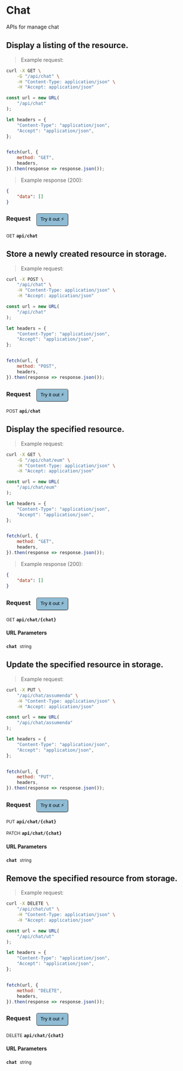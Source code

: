 # Chat

APIs for manage chat

## Display a listing of the resource.




> Example request:

```bash
curl -X GET \
    -G "/api/chat" \
    -H "Content-Type: application/json" \
    -H "Accept: application/json"
```

```javascript
const url = new URL(
    "/api/chat"
);

let headers = {
    "Content-Type": "application/json",
    "Accept": "application/json",
};


fetch(url, {
    method: "GET",
    headers,
}).then(response => response.json());
```


> Example response (200):

```json
{
    "data": []
}
```
<div id="execution-results-GETapi-chat" hidden>
    <blockquote>Received response<span id="execution-response-status-GETapi-chat"></span>:</blockquote>
    <pre class="json"><code id="execution-response-content-GETapi-chat"></code></pre>
</div>
<div id="execution-error-GETapi-chat" hidden>
    <blockquote>Request failed with error:</blockquote>
    <pre><code id="execution-error-message-GETapi-chat"></code></pre>
</div>
<form id="form-GETapi-chat" data-method="GET" data-path="api/chat" data-authed="0" data-hasfiles="0" data-headers='{"Content-Type":"application\/json","Accept":"application\/json"}' onsubmit="event.preventDefault(); executeTryOut('GETapi-chat', this);">
<h3>
    Request&nbsp;&nbsp;&nbsp;
        <button type="button" style="background-color: #8fbcd4; padding: 5px 10px; border-radius: 5px; border-width: thin;" id="btn-tryout-GETapi-chat" onclick="tryItOut('GETapi-chat');">Try it out ⚡</button>
    <button type="button" style="background-color: #c97a7e; padding: 5px 10px; border-radius: 5px; border-width: thin;" id="btn-canceltryout-GETapi-chat" onclick="cancelTryOut('GETapi-chat');" hidden>Cancel</button>&nbsp;&nbsp;
    <button type="submit" style="background-color: #6ac174; padding: 5px 10px; border-radius: 5px; border-width: thin;" id="btn-executetryout-GETapi-chat" hidden>Send Request 💥</button>
    </h3>
<p>
<small class="badge badge-green">GET</small>
 <b><code>api/chat</code></b>
</p>
</form>


## Store a newly created resource in storage.




> Example request:

```bash
curl -X POST \
    "/api/chat" \
    -H "Content-Type: application/json" \
    -H "Accept: application/json"
```

```javascript
const url = new URL(
    "/api/chat"
);

let headers = {
    "Content-Type": "application/json",
    "Accept": "application/json",
};


fetch(url, {
    method: "POST",
    headers,
}).then(response => response.json());
```


<div id="execution-results-POSTapi-chat" hidden>
    <blockquote>Received response<span id="execution-response-status-POSTapi-chat"></span>:</blockquote>
    <pre class="json"><code id="execution-response-content-POSTapi-chat"></code></pre>
</div>
<div id="execution-error-POSTapi-chat" hidden>
    <blockquote>Request failed with error:</blockquote>
    <pre><code id="execution-error-message-POSTapi-chat"></code></pre>
</div>
<form id="form-POSTapi-chat" data-method="POST" data-path="api/chat" data-authed="0" data-hasfiles="0" data-headers='{"Content-Type":"application\/json","Accept":"application\/json"}' onsubmit="event.preventDefault(); executeTryOut('POSTapi-chat', this);">
<h3>
    Request&nbsp;&nbsp;&nbsp;
        <button type="button" style="background-color: #8fbcd4; padding: 5px 10px; border-radius: 5px; border-width: thin;" id="btn-tryout-POSTapi-chat" onclick="tryItOut('POSTapi-chat');">Try it out ⚡</button>
    <button type="button" style="background-color: #c97a7e; padding: 5px 10px; border-radius: 5px; border-width: thin;" id="btn-canceltryout-POSTapi-chat" onclick="cancelTryOut('POSTapi-chat');" hidden>Cancel</button>&nbsp;&nbsp;
    <button type="submit" style="background-color: #6ac174; padding: 5px 10px; border-radius: 5px; border-width: thin;" id="btn-executetryout-POSTapi-chat" hidden>Send Request 💥</button>
    </h3>
<p>
<small class="badge badge-black">POST</small>
 <b><code>api/chat</code></b>
</p>
</form>


## Display the specified resource.




> Example request:

```bash
curl -X GET \
    -G "/api/chat/eum" \
    -H "Content-Type: application/json" \
    -H "Accept: application/json"
```

```javascript
const url = new URL(
    "/api/chat/eum"
);

let headers = {
    "Content-Type": "application/json",
    "Accept": "application/json",
};


fetch(url, {
    method: "GET",
    headers,
}).then(response => response.json());
```


> Example response (200):

```json
{
    "data": []
}
```
<div id="execution-results-GETapi-chat--chat-" hidden>
    <blockquote>Received response<span id="execution-response-status-GETapi-chat--chat-"></span>:</blockquote>
    <pre class="json"><code id="execution-response-content-GETapi-chat--chat-"></code></pre>
</div>
<div id="execution-error-GETapi-chat--chat-" hidden>
    <blockquote>Request failed with error:</blockquote>
    <pre><code id="execution-error-message-GETapi-chat--chat-"></code></pre>
</div>
<form id="form-GETapi-chat--chat-" data-method="GET" data-path="api/chat/{chat}" data-authed="0" data-hasfiles="0" data-headers='{"Content-Type":"application\/json","Accept":"application\/json"}' onsubmit="event.preventDefault(); executeTryOut('GETapi-chat--chat-', this);">
<h3>
    Request&nbsp;&nbsp;&nbsp;
        <button type="button" style="background-color: #8fbcd4; padding: 5px 10px; border-radius: 5px; border-width: thin;" id="btn-tryout-GETapi-chat--chat-" onclick="tryItOut('GETapi-chat--chat-');">Try it out ⚡</button>
    <button type="button" style="background-color: #c97a7e; padding: 5px 10px; border-radius: 5px; border-width: thin;" id="btn-canceltryout-GETapi-chat--chat-" onclick="cancelTryOut('GETapi-chat--chat-');" hidden>Cancel</button>&nbsp;&nbsp;
    <button type="submit" style="background-color: #6ac174; padding: 5px 10px; border-radius: 5px; border-width: thin;" id="btn-executetryout-GETapi-chat--chat-" hidden>Send Request 💥</button>
    </h3>
<p>
<small class="badge badge-green">GET</small>
 <b><code>api/chat/{chat}</code></b>
</p>
<h4 class="fancy-heading-panel"><b>URL Parameters</b></h4>
<p>
<b><code>chat</code></b>&nbsp;&nbsp;<small>string</small>  &nbsp;
<input type="text" name="chat" data-endpoint="GETapi-chat--chat-" data-component="url" required  hidden>
<br>
</p>
</form>


## Update the specified resource in storage.




> Example request:

```bash
curl -X PUT \
    "/api/chat/assumenda" \
    -H "Content-Type: application/json" \
    -H "Accept: application/json"
```

```javascript
const url = new URL(
    "/api/chat/assumenda"
);

let headers = {
    "Content-Type": "application/json",
    "Accept": "application/json",
};


fetch(url, {
    method: "PUT",
    headers,
}).then(response => response.json());
```


<div id="execution-results-PUTapi-chat--chat-" hidden>
    <blockquote>Received response<span id="execution-response-status-PUTapi-chat--chat-"></span>:</blockquote>
    <pre class="json"><code id="execution-response-content-PUTapi-chat--chat-"></code></pre>
</div>
<div id="execution-error-PUTapi-chat--chat-" hidden>
    <blockquote>Request failed with error:</blockquote>
    <pre><code id="execution-error-message-PUTapi-chat--chat-"></code></pre>
</div>
<form id="form-PUTapi-chat--chat-" data-method="PUT" data-path="api/chat/{chat}" data-authed="0" data-hasfiles="0" data-headers='{"Content-Type":"application\/json","Accept":"application\/json"}' onsubmit="event.preventDefault(); executeTryOut('PUTapi-chat--chat-', this);">
<h3>
    Request&nbsp;&nbsp;&nbsp;
        <button type="button" style="background-color: #8fbcd4; padding: 5px 10px; border-radius: 5px; border-width: thin;" id="btn-tryout-PUTapi-chat--chat-" onclick="tryItOut('PUTapi-chat--chat-');">Try it out ⚡</button>
    <button type="button" style="background-color: #c97a7e; padding: 5px 10px; border-radius: 5px; border-width: thin;" id="btn-canceltryout-PUTapi-chat--chat-" onclick="cancelTryOut('PUTapi-chat--chat-');" hidden>Cancel</button>&nbsp;&nbsp;
    <button type="submit" style="background-color: #6ac174; padding: 5px 10px; border-radius: 5px; border-width: thin;" id="btn-executetryout-PUTapi-chat--chat-" hidden>Send Request 💥</button>
    </h3>
<p>
<small class="badge badge-darkblue">PUT</small>
 <b><code>api/chat/{chat}</code></b>
</p>
<p>
<small class="badge badge-purple">PATCH</small>
 <b><code>api/chat/{chat}</code></b>
</p>
<h4 class="fancy-heading-panel"><b>URL Parameters</b></h4>
<p>
<b><code>chat</code></b>&nbsp;&nbsp;<small>string</small>  &nbsp;
<input type="text" name="chat" data-endpoint="PUTapi-chat--chat-" data-component="url" required  hidden>
<br>
</p>
</form>


## Remove the specified resource from storage.




> Example request:

```bash
curl -X DELETE \
    "/api/chat/ut" \
    -H "Content-Type: application/json" \
    -H "Accept: application/json"
```

```javascript
const url = new URL(
    "/api/chat/ut"
);

let headers = {
    "Content-Type": "application/json",
    "Accept": "application/json",
};


fetch(url, {
    method: "DELETE",
    headers,
}).then(response => response.json());
```


<div id="execution-results-DELETEapi-chat--chat-" hidden>
    <blockquote>Received response<span id="execution-response-status-DELETEapi-chat--chat-"></span>:</blockquote>
    <pre class="json"><code id="execution-response-content-DELETEapi-chat--chat-"></code></pre>
</div>
<div id="execution-error-DELETEapi-chat--chat-" hidden>
    <blockquote>Request failed with error:</blockquote>
    <pre><code id="execution-error-message-DELETEapi-chat--chat-"></code></pre>
</div>
<form id="form-DELETEapi-chat--chat-" data-method="DELETE" data-path="api/chat/{chat}" data-authed="0" data-hasfiles="0" data-headers='{"Content-Type":"application\/json","Accept":"application\/json"}' onsubmit="event.preventDefault(); executeTryOut('DELETEapi-chat--chat-', this);">
<h3>
    Request&nbsp;&nbsp;&nbsp;
        <button type="button" style="background-color: #8fbcd4; padding: 5px 10px; border-radius: 5px; border-width: thin;" id="btn-tryout-DELETEapi-chat--chat-" onclick="tryItOut('DELETEapi-chat--chat-');">Try it out ⚡</button>
    <button type="button" style="background-color: #c97a7e; padding: 5px 10px; border-radius: 5px; border-width: thin;" id="btn-canceltryout-DELETEapi-chat--chat-" onclick="cancelTryOut('DELETEapi-chat--chat-');" hidden>Cancel</button>&nbsp;&nbsp;
    <button type="submit" style="background-color: #6ac174; padding: 5px 10px; border-radius: 5px; border-width: thin;" id="btn-executetryout-DELETEapi-chat--chat-" hidden>Send Request 💥</button>
    </h3>
<p>
<small class="badge badge-red">DELETE</small>
 <b><code>api/chat/{chat}</code></b>
</p>
<h4 class="fancy-heading-panel"><b>URL Parameters</b></h4>
<p>
<b><code>chat</code></b>&nbsp;&nbsp;<small>string</small>  &nbsp;
<input type="text" name="chat" data-endpoint="DELETEapi-chat--chat-" data-component="url" required  hidden>
<br>
</p>
</form>



